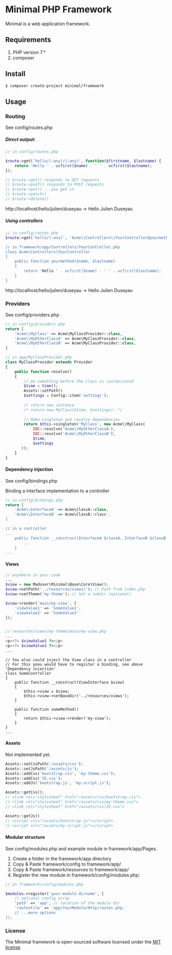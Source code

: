 # Minimal PHP Framework

Minimal is a web application framework.

## Requirements

1. PHP version 7.*
2. composer

## Install
```bash
$ composer create-project minimal/framework
```

## Usage

### Routing
See config/routes.php

##### Direct output:
```php
// in config/routes.php

$route->get('hello/(:any)/(:any)', function($firstname, $lastname) {
	return 'Hello ' . ucfirst($name) . ' ' . ucfirst($lastname);
});

// $route->get() responds to GET requests
// $route->post() responds to POST requests
// $route->put() ...you get it
// $route->patch()
// $route->delete()
```
http://localhost/hello/julien/duseyau
-> Hello Julien Duseyau

##### Using controllers
```php
// in config/routes.php 
$route->get('hello/(:any)', 'Acme\\Controllers\\YourController@yourmethod)

// in framework/app/Controllers/YourController.php
class Acme\Controllers\YourController
{
	public function yourmethod($name, $lastname)
	{
		return 'Hello ' . ucfirst($name) . ' ' . ucfirst($lastname);
	}
}
```
http://localhost/hello/julien/duseyau
-> Hello Julien Duseyau


### Providers
See config/providers.php

```php
// in config/providers.php
return [
	'Acme\\MyClass' => Acme\MyClassProvider::class, 
	'Acme\\MyOtherClassA' => Acme\MyClassProvider::class, 
	'Acme\\MyOtherClassB' => Acme\MyClassProvider::class, 
]

// in app/MyClassProvider.php
class MyClassProvider extends Provider
{
	public function resolve()
	{
		// Do something before the class is instanciated
		$time = time();
		Assets::setPath()
		$settings = Config::item('settings');
		
		// return new instance
		/* return new MyClass($time, $settings); */ 
		
		// Make singleton and resolve dependencies
		return $this->singleton('MyClass', new Acme\\MyClass(
			IOC::resolve('Acme\\MyOtherClassA'),
			IOC::resolve('Acme\\MyOtherClassB'),
			$time,
			$settings
	   ));
	}
}
```

#### Dependency injection
See config/bindings.php

Binding a interface implementation to a controller
```php
// in config/bindings.php
return [
	'Acme\\InterfaceA' => Acme\ClassA::class,
	'Acme\\InterfaceB' => Acme\ClassB::class',
]

// in a controller
...
	public function __construct(InterfaceA $classA, InterfaceB $classB) {
		...
	}
...
```

#### Views
```php
// anywhere in your code
...
$view = new Maduser\Minimal\Base\Core\View();
$view->setPath('../resources/views/'); // Path from index.php
$view->setTheme('my-theme'); // Set a subdir (optional)

$view->render('main/my-view', [
	'viewValue1' => 'SomeValue1',
	'viewValue2' => 'SomeValue2'
]);


// resources/views/my-theme/main/my-view.php
...
<p><?= $viewValue1 ?></p>
<p><?= $viewValue2 ?></p>
...
```
```
// You also could inject the View class in a controller
// For this yoou would have to register a binding, see above 'Dependency injection'
class SomeController
{
	public function __construct(ViewInterface $view)
	{
		$this->view = $view;		
		$this->view->setBaseDir('../resources/views');
	}

	public function someMethod()
	{
		return $this->view->render('my-view');
	}
}
...
```
#### Assets
Not implemented yet.

```php
Assets::setCssPath('/assets/css');
Assets::setJsPath('/assets/js');
Assets::addCss('bootstrap.css', 'my-theme.css');
Assets::addCss('IE.css');
Assets::addJs('bootstrap.js', 'my-script.js');

Assets::getCss();
// <link rel="stylesheet" href="/assets/css/bootstrap.css">
// <link rel="stylesheet" href="/assets/css/my-theme.css">
// <link rel="stylesheet" href="/assets/css/IE.css">

Assets::getJs()
// <script src="/assets/bootstrap.js"></script>
// <script src="/assets/my-script.js"></script>
```

#### Modular structure
See config/modules.php and example module in framework/app/Pages.

1. Create a folder <your-module> in the framework/app directory 
2. Copy & Paste framework/config to framework/app/<your-module>
3. Copy & Paste framework/resources to framework/app/<your-module>
4. Register the new module in framework/config/modules.php: 


```php
// in framework/config/modules.php

$modules->register('your-module-dirname', [
	// optional config array
	'path' => 'app', // location of the module dir
	'routesFile' => 'app/YourModule/Http/routes.php,
	// ...more options
]);
```

### License

The Minimal framework is open-sourced software licensed under the [MIT license](http://opensource.org/licenses/MIT)